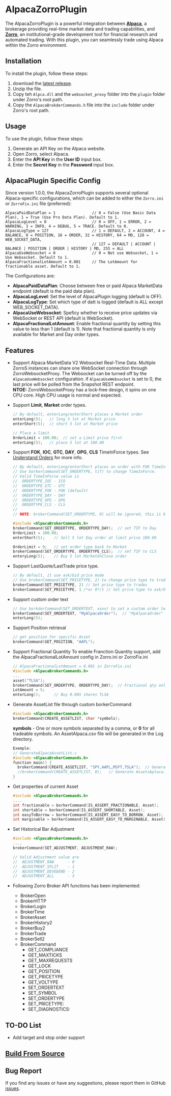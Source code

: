 # AlpacaZorroPlugin

The AlpacaZorroPlugin is a powerful integration between **[Alpaca](http://alpaca.markets)**, a brokerage providing real-time market data and trading capabilities, and **[Zorro](https://zorro-project.com/)**,
an institutional-grade development tool for financial research and automated trading. With this plugin, you can seamlessly trade using Alpaca within the Zorro environment.

## Installation

To install the plugin, follow these steps:

1. download the [latest release](https://github.com/kzhdev/alpaca_zorro_plugin/releases/download/v1.2.1/AlpacaZorroPlugin_v1.2.1.zip).
2. Unzip the file.
3. Copy teh `Alpca.dll` and the `websocket_proxy` folder into the `plugin` folder under Zorro's root path.
4. Copy the `AlpacaBrokderCommands.h` file into the `include` folder under Zorro's root path.

## Usage

To use the plugin, follow these steps:

1. Generate an API Key on the Alpaca website.
2. Open Zorro, select Alpaca.
3. Enter the **API Key** in the **User ID** input box.
4. Enter the **Secret Key** in the **Password** input box.

## AlpacaPlugin Specific Config

Since version 1.0.0, the AlpacaZorroPlugin supports several optional Alpaca-specific configurations, which can be added to either the `Zorro.ini` or `ZorroFix.ini` file (preferred):

  ```text
  AlpacaPaidDataPlan = 1                // 0 = False (Use Basic Data Plan), 1 = True (Use Pro Data Plan). Default to 1.
  AlpacaLogLevel = 0                    // 0 = OFF, 1 = ERROR, 2 = WARNING, 3 = INFO, 4 = DEBUG, 5 = TRACE. Default to 0.
  AlpacaLogType = 127                   // 1 = DEFAULT, 2 = ACCOUNT, 4 = BALANCE, 8 = POSITION, 16 = ORDER, 32 = HISTORY, 64 = MD, 128 = WEB_SOCKET_DATA,
                                        // 127 = DEFAULT | ACCOUNT | BALANCE | POSITION | ORDER | HISTORY | MD, 255 = ALL
  AlpacaUseWebsocket = 0                // 0 = Not use Websocket, 1 = Use Websocket. Default to 1.
  AlpacaFractionalLotAmount = 0.001     // The LotAmount for fractionable asset. Default to 1.
  ```

The Configurations are:

* **AlpacaPaidDataPlan**: Choose between free or paid Alpaca MarketData endpoint (default is the paid data plan).
* **AlpacaLogLevel**: Set the level of AlpacaPlugin logging (default is OFF).
* **AlpacaLogType**: Set which type of datt is logged (default is ALL except WEB_SOCKET_DATA).
* **AlpacaUseWebsocket**: Speficy whether to receive price updates via WebSocket or REST API (default is WebSocket).
* **AlpacaFractionalLotAmount**: Enable fractional quantity by setting this value to less than 1 (default is 1). Note that fractional quantity is only available for Market and Day order types.

## Features

* Support Alpaca MarketData V2 Websocket Real-Time Data. Multiple ZorroS instances can share one WebSocket connection through ZorroWebsocketProxy. 
  The Websocket can be turned off by the `AlpacaUseWebsocket` configuration. if `AlpacaUseWebsocket` is set to 0, the last price will be polled from the Snapshot REST endpoint.<br/>
  **NTOE:** ZorroWebsocketProxy has a lock-free design, it spins on one CPU core. High CPU usage is normal and expected.

* Support **Limit**, **Market** order types. 

  ```C++
  // By default, enterLong/enterShort places a Market order
  enterLong(5);   // long 5 lot at Market price
  enterShort(5);  // short 5 lot at Market price

  // Place a limit
  OrderLimit = 100.00;  // set a Limit price first
  enterLong(5);   // place 5 lot at 100.00
  ```

* Support **FOK**, **IOC**, **GTC**, **DAY**, **OPG**, **CLS** TimeInForce types. See [Understand Orders](https://alpaca.markets/docs/trading-on-alpaca/orders/#time-in-force) for more info.

  ```C++
  // By default, enterLong/enterShort places an order with FOK TimeInfoForce type
  // Use borkerCommand(SET_ORDERTYPE, tif) to change TimeInForce.
  // Valid TimeInForce value is
  //  ORDERTYPE_IOC - ICO
  //  ORDERTYPE_GTC - GTC
  //  ORDERTYPE_FOK - FOK (default)
  //  ORDERTYPE_DAY - DAY
  //  ORDERTYPE_OPG - OPG
  //  ORDERTYPE_CLS - CLS
  //
  // NOTE: brokerCommand(SET_ORDERTYPE, 0) will be ignored, this is because Zorro always calls brokerCommand(SET_ORDERTYPE, 0) before setting the limit price.

  #include <AlpacaBrokerCommands.h>
  brokerCommand(SET_ORDERTYPE, ORDERTYPE_DAY);  // set TIF to Day
  OrderLimit = 100.00;
  enterShort(5);    // Sell 5 lot Day order at limit price 100.00

  OrderLimit = 0;   // set order type back to Market
  brokerCommand(SET_ORDERTYPE, ORDERTYPE_CLS);  // set TIF to CLS
  enteryLong(5);    // Buy 5 lot MarketOnClose order
  ```

* Support LastQuote/LastTrade price type.

  ```C++
  // By default, it use ask/bid price mode
  // Use brokerCommand(SET_PRICETYPE, 2) to change price type to trades
  brokerCommand(SET_PRICETYPE, 2) // Set price type to trades
  brokerCommand(SET_PRICETYPE, 1 /*or 0*/) // Set price type to ask/bid quote
  ```

* Support custom order text

  ```C++
  // Use borkderCommand(SET_ORDERTEXT, xxxx) to set a custom order text
  brokerCommand(SET_ORDERTEXT, "MyAlpacaOrder");  // "MyAlpacaOrder" will be added into ClientOrderId
  enterLong(5);
  ```

* Support Position retrieval

  ```C++
  // get position for specific Asset
  brokerCommand(GET_POSITION, "AAPL");
  ```

* Support Fractional Quantity
  To enable Franction Quantity support, add the AlpacaFractionalLotAmount config in Zorro.ini or ZorroFix.ini
  ``` C++
  // AlpacaFractionalLotAmount = 0.001 in ZorroFix.ini
  #include <AlpacaBrokerCommands.h>
  ...
  asset("TLSA");
  brokerCommand(SET_ORDERTYPE, ORDERTYPE_DAY);  // Fractional qty only for Market and Day order type
  LotAmount = 5;
  enterLong();      // Buy 0.005 shares TLSA
  ```

* Generate AssetList file through custom borkerCommand
  
  ``` C++
  #include <AlpacaBrokerCommands.h>
  brokerCommand(CREATE_ASSETLIST, char *symbols);
  ```

  **symbols** - One or more symbols separated by a comma, or **0** for all tradeable symbols.
  An AssetAlpaca.csv file will be generated in the Log directory.

  ``` C++
  Exemple:
  // GenerateAlpacaAssetList.c
  #include <AlpacaBrokerCommands.h>
  function main() {
    brokerCommand(CREATE_ASSETLIST, "SPY,AAPL,MSFT,TSLA");  // Generate AssetsAlpaca.csv contains SPY, AAPL, MSFT, TSLA symbols
    //brokerCommand(CREATE_ASSETLIST, 0);   // Generate AssetsAplaca.csv contains all tradeable symbols /v2/assets endpoint. 
  }
  ```

* Get properties of current Asset
  ``` C++
  #include <AlpacaBrokerCommands.h>
  ....
  int fractionable = borkerCommand(IS_ASSERT_FRACTIONABLE, Asset);
  int shortable = borkerCommand(IS_ASSERT_SHORTABLE, Asset);
  int easyToBorrow = borkerCommand(IS_ASSERT_EASY_TO_BORROW, Asset);
  int marginable = borkerCommand(IS_ASSERT_EASY_TO_MARGINABLE, Asset);
  ```

* Set Historical Bar Adjustment 
  ``` C++
  #include <AlpacaBrokerCommands.h>
  ....
  brokerCommand(SET_ADJUSTMENT, ADJUSTMENT_RAW);

  // Valid Adjustment value are
  //  ADJUSTMENT_RAW      - 0
  //  ADJUSTMENT_SPLIT    - 1
  //  ADJUSTMENT_DEVEDEND - 2
  //  ADJUSTMENT_ALL      - 3
  ```

* Following Zorro Broker API functions has been implemented:

  * BrokerOpen
  * BrokerHTTP
  * BrokerLogin
  * BrokerTime
  * BrokerAsset
  * BrokerHistory2
  * BrokerBuy2
  * BrokerTrade
  * BrokerSell2
  * BrokerCommand
    * GET_COMPLIANCE
    * GET_MAXTICKS
    * GET_MAXREQUESTS
    * GET_LOCK
    * GET_POSITION
    * GET_PRICETYPE
    * GET_VOLTYPE
    * SET_ORDERTEXT
    * SET_SYMBOL
    * SET_ORDERTYPE
    * SET_PRICETYPE:
    * SET_DIAGNOSTICS:

## TO-DO List

* Add target and stop order support

## [Build From Source](BUILD.md)

## Bug Report

If you find any issues or have any suggestions, please report them in GitHub [issues](https://github.com/kzhdev/alpaca_zorro_plugin/issues).


